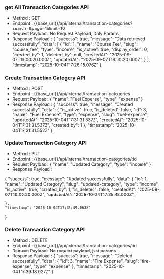 ### get All Transaction Categories API
- Method : GET
- Endpoint : {{base_url}}/api/internal/transaction-categories?search=&page=1&limit=10
- Request Payload : No Request Payload, Only Params
- Response Payload :
{
    "success": true,
    "message": "Data retrieved successfully",
    "data": [
        {
            "id": 1,
            "name": "Course Fee",
            "slug": "course_fee",
            "type": "income",
            "is_active": true,
            "display_order": 0,
            "created_by": 1,
            "deleted_by": null,
            "createdAt": "2025-09-07T19:00:20.000Z",
            "updatedAt": "2025-09-07T19:00:20.000Z",
        }
    ],
    "timestamp": "2025-10-04T17:26:15.076Z"
}

### Create Transaction Category API
- Method : POST
- Endpoint : {{base_url}}/api/internal/transaction-categories
- Request Payload :
{
  "name": "Fuel Expense",
  "type": "expense"
}
- Response Payload :
{
    "success": true,
    "message": "Created successfully",
    "data": {
        "is_active": true,
        "is_deleted": false,
        "id": 3,
        "name": "Fuel Expense",
        "type": "expense",
        "slug": "fuel-expense",
        "updatedAt": "2025-10-04T17:31:31.537Z",
        "createdAt": "2025-10-04T17:31:31.537Z",
        "created_by": 1
    },
    "timestamp": "2025-10-04T17:31:31.552Z"
}

### Update Transaction Category API
- Method : PUT
- Endpoint : {{base_url}}/api/internal/transaction-categories/:id
- Request Payload :
{
  "name": "Updated Category",
  "type": "income"
}
- Response Payload :

{
    "success": true,
    "message": "Updated successfully",
    "data": {
        "id": 1,
        "name": "Updated Category",
        "slug": "updated-category",
        "type": "income",
        "is_active": true,
        "created_by": 1,
        "is_deleted": false,
        "createdAt": "2025-09-07T19:00:20.000Z",
        "updatedAt": "2025-10-04T17:35:48.000Z",

    },
    "timestamp": "2025-10-04T17:35:49.063Z"
}

### Delete Transaction Category API
- Method : DELETE
- Endpoint : {{base_url}}/api/internal/transaction-categories/:id
- Request Payload : No request payload, just params
- Response Payload :
{
    "success": true,
    "message": "Deleted successfully",
    "data": {
        "id": 3,
        "name": "Tire Expense",
        "slug": "tire-expense",
        "type": "expense",
    },
    "timestamp": "2025-10-04T17:39:18.927Z"
}